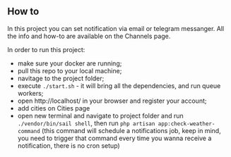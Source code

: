 ## How to

In this project you can set notification via email or telegram messanger. All the info and how-to are available on the Channels page.

In order to run this project:

- make sure your docker are running;
- pull this repo to your local machine;
- navitage to the project folder;
- execute `./start.sh` - it will bring all the dependencies, and run queue workers;
- open http://localhost/ in your browser and register your account;
- add cities on Cities page
- open new terminal and navigate to project folder and run `./vendor/bin/sail shell`, then run `php artisan app:check-weather-command` (this command will schedule a notifications job, keep in mind, you need to trigger that command every time you wanna receive a notification, there is no cron setup)
